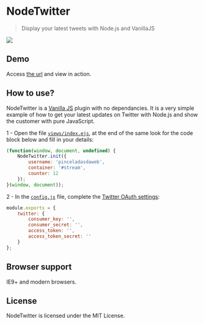 # NodeTwitter
> Display your latest tweets with Node.js and VanillaJS

![](https://raw.github.com/pinceladasdaweb/NodeTwitter/master/screenshot.png)

## Demo
Access [the url](http://nodejs-twitter.herokuapp.com/) and view in action.

## How to use?
NodeTwitter is a [Vanilla JS](http://vanilla-js.com/) plugin with no dependancies. It is a very simple example of how to get your latest updates on Twitter with Node.js and show the customer with pure JavaScript.

1 - Open the file [`views/index.ejs`](views/index.ejs), at the end of the same look for the code block below and fill in your details:

```javascript
(function(window, document, undefined) {
    NodeTwitter.init({
        username: 'pinceladasdaweb',
        container: '#stream',
        counter: 12
    });
}(window, document));
```
2 - In the [`config.js`](config.js) file, complete the [Twitter OAuth settings](https://dev.twitter.com/oauth/overview/faq):

```javascript
module.exports = {
    twitter: {
        consumer_key: '',
        consumer_secret: '',
        access_token: '',
        access_token_secret: ''
    }
};
```

## Browser support
IE9+ and modern browsers.

## License
NodeTwitter is licensed under the MIT License.
